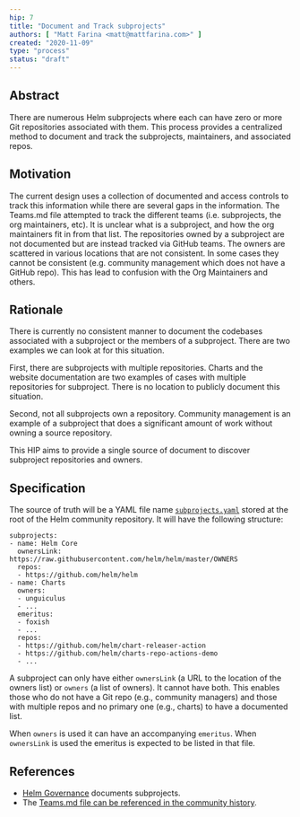 ```yaml
---
hip: 7
title: "Document and Track subprojects"
authors: [ "Matt Farina <matt@mattfarina.com>" ]
created: "2020-11-09"
type: "process"
status: "draft"
---
```


## Abstract

There are numerous Helm subprojects where each can have zero or more Git
repositories associated with them. This process provides a centralized method
to document and track the subprojects, maintainers, and associated repos.

## Motivation

The current design uses a collection of documented and access controls to track
this information while there are several gaps in the information. The Teams.md
file attempted to track the different teams (i.e. subprojects, the org
maintainers, etc). It is unclear what is a subproject, and how the org
maintainers fit in from that list. The repositories owned by a subproject are
not documented but are instead tracked via GitHub teams. The owners are
scattered in various locations that are not consistent. In some cases they
cannot be consistent (e.g. community management which does not have a GitHub
repo). This has lead to confusion with the Org Maintainers and others.

## Rationale

There is currently no consistent manner to document the codebases associated with
a subproject or the members of a subproject. There are two examples we can look
at for this situation.

First, there are subprojects with multiple repositories. Charts and the website
documentation are two examples of cases with multiple repositories for subproject.
There is no location to publicly document this situation.

Second, not all subprojects own a repository. Community management is an example
of a subproject that does a significant amount of work without owning a source
repository.

This HIP aims to provide a single source of document to discover subproject
repositories and owners.

## Specification

The source of truth will be a YAML file name [`subprojects.yaml`](../subprojects.yaml)
stored at the root of the Helm community repository. It will have the following
structure:

```
subprojects:
- name: Helm Core
  ownersLink: https://raw.githubusercontent.com/helm/helm/master/OWNERS
  repos:
  - https://github.com/helm/helm
- name: Charts
  owners:
  - unguiculus
  - ...
  emeritus:
  - foxish
  - ...
  repos:
  - https://github.com/helm/chart-releaser-action
  - https://github.com/helm/charts-repo-actions-demo
  - ...
```

A subproject can only have either `ownersLink` (a URL to the location of the
owners list) or `owners` (a list of owners). It cannot have both. This enables
those who do not have a Git repo (e.g., community managers) and those with
multiple repos and no primary one (e.g., charts) to have a documented list.

When `owners` is used it can have an accompanying `emeritus`. When `ownersLink`
is used the emeritus is expected to be listed in that file.

## References

* [Helm Governance](https://github.com/helm/community/blob/master/governance/governance.md)
  documents subprojects.
* The [Teams.md file can be referenced in the community history](https://github.com/helm/community/blob/ecedb3ddea57749580bc4800cb1492fce9c9b332/Teams.md).